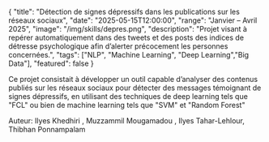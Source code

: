 {
  "title": "Détection de signes dépressifs dans les publications sur les réseaux sociaux",
  "date": "2025-05-15T12:00:00",
  "range": "Janvier – Avril 2025",
  "image": "/img/skills/depres.png",
  "description": "Projet visant à repérer automatiquement dans des tweets et des posts des indices de détresse psychologique afin d’alerter précocement les personnes concernées.",
  "tags": ["NLP", "Machine Learning", "Deep Learning","Big Data"],
  "featured": false
}

Ce projet consistait à développer un outil capable d’analyser des contenus publiés sur les réseaux sociaux pour détecter des messages témoignant de signes dépressifs, en utilisant des techniques de deep learning tels que "FCL" ou bien de machine learning tels que "SVM" et "Random Forest"

Auteur: Ilyes Khedhiri , Muzzammil Mougamadou , Ilyes Tahar-Lehlour, Thibhan Ponnampalam

